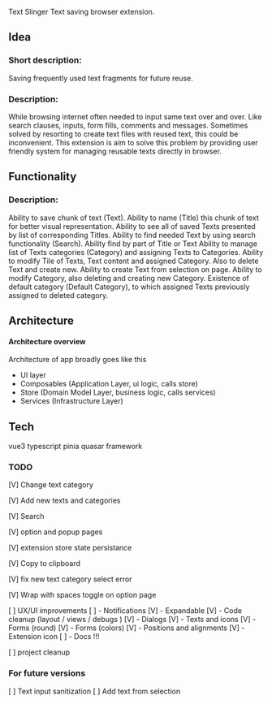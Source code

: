 Text Slinger
Text saving browser extension.

## Idea

### Short description:

Saving frequently used text fragments for future reuse.

### Description:

While browsing internet often needed to input same text over and over. Like search clauses, inputs, form fills, comments and messages. Sometimes solved by resorting to create text files with reused text, this could be inconvenient.
This extension is aim to solve this problem by providing user friendly system for managing reusable texts directly in browser.

## Functionality

### Description:

Ability to save chunk of text (Text).
Ability to name (Title) this chunk of text for better visual representation.
Ability to see all of saved Texts presented by list of corresponding Titles.
Ability to find needed Text by using search functionality (Search).
Ability find by part of Title or Text
Ability to manage list of Texts categories (Category) and assigning Texts to Categories.
Ability to modify Tile of Texts, Text content and assigned Category. Also to delete Text and create new.
Ability to create Text from selection on page.
Ability to modify Category, also deleting and creating new Category.
Existence of default category (Default Category), to which assigned Texts previously assigned to deleted category.

## Architecture

#### Architecture overview

Architecture of app broadly goes like this

- UI layer
- Composables (Application Layer, ui logic, calls store)
- Store (Domain Model Layer, business logic, calls services)
- Services (Infrastructure Layer)

## Tech

vue3
typescript
pinia
quasar framework

### TODO

[V] Change text category

[V] Add new texts and categories

[V] Search

[V] option and popup pages

[V] extension store state persistance

[V] Copy to clipboard

[V] fix new text category select error

[V] Wrap with spaces toggle on option page

[ ] UX/UI improvements
[ ] - Notifications
[V] - Expandable
[V] - Code cleanup (layout / views / debugs )
[V] - Dialogs
[V] - Texts and icons
[V] - Forms (round)
[V] - Forms (colors)
[V] - Positions and alignments
[V] - Extension icon
[ ] - Docs !!!

[ ] project cleanup

### For future versions

[ ] Text input sanitization
[ ] Add text from selection
